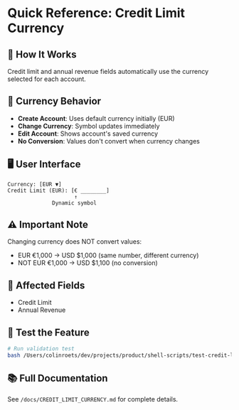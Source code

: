 # Quick Reference: Credit Limit Currency

## 🎯 How It Works
Credit limit and annual revenue fields automatically use the currency selected for each account.

## 💱 Currency Behavior
- **Create Account**: Uses default currency initially (EUR)
- **Change Currency**: Symbol updates immediately
- **Edit Account**: Shows account's saved currency
- **No Conversion**: Values don't convert when currency changes

## 🖥️ User Interface
```
Currency: [EUR ▼]
Credit Limit (EUR): [€ ________]
                     ↑
              Dynamic symbol
```

## ⚠️ Important Note
Changing currency does NOT convert values:
- EUR €1,000 → USD $1,000 (same number, different currency)
- NOT EUR €1,000 → USD $1,100 (no conversion)

## 📍 Affected Fields
- Credit Limit
- Annual Revenue

## 🔧 Test the Feature
```bash
# Run validation test
bash /Users/colinroets/dev/projects/product/shell-scripts/test-credit-limit-currency.sh
```

## 📚 Full Documentation
See `/docs/CREDIT_LIMIT_CURRENCY.md` for complete details.

